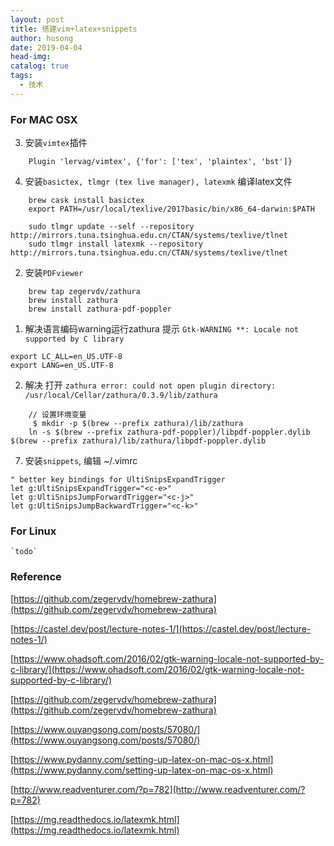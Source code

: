 ```yaml
---
layout: post
title: 搭建vim+latex+snippets
author: husong
date: 2019-04-04
head-img:
catalog: true
tags:
  - 技术
---
```


### For MAC OSX

3. 安装`vimtex`插件
```
    Plugin 'lervag/vimtex', {'for': ['tex', 'plaintex', 'bst']}
```

4. 安装`basictex, tlmgr (tex live manager), latexmk` 编译latex文件
```
    brew cask install basictex
    export PATH=/usr/local/texlive/2017basic/bin/x86_64-darwin:$PATH

    sudo tlmgr update --self --repository http://mirrors.tuna.tsinghua.edu.cn/CTAN/systems/texlive/tlnet
    sudo tlmgr install latexmk --repository http://mirrors.tuna.tsinghua.edu.cn/CTAN/systems/texlive/tlnet
```

2. 安装`PDFviewer`
```
    brew tap zegervdv/zathura
    brew install zathura
    brew install zathura-pdf-poppler
```

1. 解决语言编码warning运行zathura 提示 `Gtk-WARNING **: Locale not supported by C library` 
```
export LC_ALL=en_US.UTF-8
export LANG=en_US.UTF-8
```

2. 解决 打开 `zathura error: could not open plugin directory: /usr/local/Cellar/zathura/0.3.9/lib/zathura`
```
    // 设置环境变量
     $ mkdir -p $(brew --prefix zathura)/lib/zathura
    ln -s $(brew --prefix zathura-pdf-poppler)/libpdf-poppler.dylib $(brew --prefix zathura)/lib/zathura/libpdf-poppler.dylib
```

7. 安装`snippets`, 编辑 ~/.vimrc 
```
" better key bindings for UltiSnipsExpandTrigger
let g:UltiSnipsExpandTrigger="<c-e>"
let g:UltiSnipsJumpForwardTrigger="<c-j>"
let g:UltiSnipsJumpBackwardTrigger="<c-k>"
```


### For Linux 
    `todo`

### Reference

[https://github.com/zegervdv/homebrew-zathura](https://github.com/zegervdv/homebrew-zathura)

[https://castel.dev/post/lecture-notes-1/](https://castel.dev/post/lecture-notes-1/)

[https://www.ohadsoft.com/2016/02/gtk-warning-locale-not-supported-by-c-library/](https://www.ohadsoft.com/2016/02/gtk-warning-locale-not-supported-by-c-library/)

[https://github.com/zegervdv/homebrew-zathura](https://github.com/zegervdv/homebrew-zathura)

[https://www.ouyangsong.com/posts/57080/](https://www.ouyangsong.com/posts/57080/)

[https://www.pydanny.com/setting-up-latex-on-mac-os-x.html](https://www.pydanny.com/setting-up-latex-on-mac-os-x.html)

[http://www.readventurer.com/?p=782](http://www.readventurer.com/?p=782)

[https://mg.readthedocs.io/latexmk.html](https://mg.readthedocs.io/latexmk.html)
